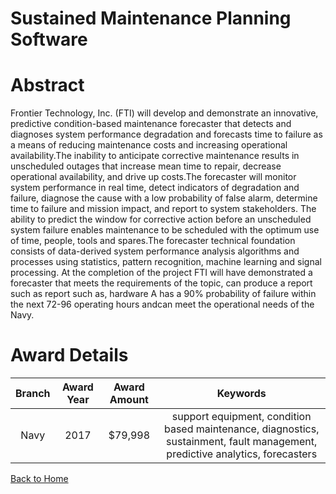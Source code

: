 
Sustained Maintenance Planning Software
=======================================

# Abstract


Frontier Technology, Inc. (FTI) will develop and demonstrate an innovative, predictive condition-based maintenance forecaster that detects and diagnoses system performance degradation and forecasts time to failure as a means of reducing maintenance costs and increasing operational availability.The inability to anticipate corrective maintenance results in unscheduled outages that increase mean time to repair, decrease operational availability, and drive up costs.The forecaster will monitor system performance in real time, detect indicators of degradation and failure, diagnose the cause with a low probability of false alarm, determine time to failure and mission impact, and report to system stakeholders. The ability to predict the window for corrective action before an unscheduled system failure enables maintenance to be scheduled with the optimum use of time, people, tools and spares.The forecaster technical foundation consists of data-derived system performance analysis algorithms and processes using statistics, pattern recognition, machine learning and signal processing. At the completion of the project FTI will have demonstrated a forecaster that meets the requirements of the topic, can produce a report such as report such as, hardware A has a 90% probability of failure within the next 72-96 operating hours andcan meet the operational needs of the Navy.  

# Award Details

|Branch|Award Year|Award Amount|Keywords|
| :---: | :---: | :---: | :---: |
|Navy|2017|$79,998|support equipment, condition based maintenance, diagnostics, sustainment, fault management, predictive analytics, forecasters|
  
  


[Back to Home](https://github.com/chrischow/dod_sbir_awards/Reports/DJ/#1929)
